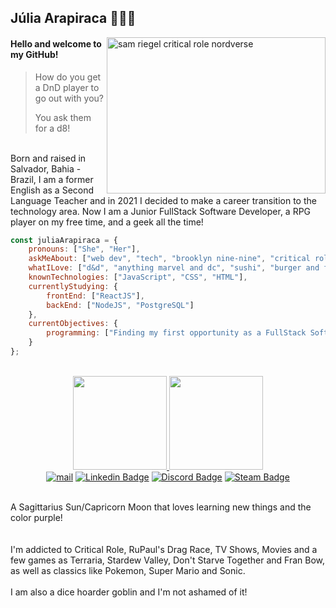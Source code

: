 ## Júlia Arapiraca :peach::rainbow_flag:

<img align="right" width="350" height="250" alt="sam riegel critical role nordverse" src="https://i.giphy.com/media/drx7LzoilPgJwOI44r/giphy.webp">

#### Hello and welcome to my GitHub!

>How do you get a DnD player to go out with you?
>
>You ask them for a d8!


<br>Born and raised in Salvador, Bahia - Brazil, I am a former English as a Second Language Teacher and in 2021 I decided to make a career transition to the technology area. Now I am a Junior FullStack Software Developer, a RPG player on my free time, and a geek all the time!

```javascript
const juliaArapiraca = {
    pronouns: ["She", "Her"],
    askMeAbout: ["web dev", "tech", "brooklyn nine-nine", "critical role", "rupaul's drag race", "percy jackson", "taylor swift"],
    whatILove: ["d&d", "anything marvel and dc", "sushi", "burger and fries", "tattoos and piercings", "traveling"],
    knownTechnologies: ["JavaScript", "CSS", "HTML"],
    currentlyStudying: {
        frontEnd: ["ReactJS"],
        backEnd: ["NodeJS", "PostgreSQL"]
    },
    currentObjectives: {
        programming: ["Finding my first opportunity as a FullStack Software Developer"]
    }
};
```
<br>
<div align="center">
   <a href="https://github.com/juliaarapiraca">
<img height="150em" src="https://github-readme-stats.vercel.app/api/top-langs/?username=juliaarapiraca&layout=compact&langs_count=7&theme=jolly"/>
<img height="150em" src="https://github-readme-stats.vercel.app/api?username=juliaarapiraca&show_icons=true&theme=jolly&include_all_commits=true&count_private=true"/><br>
       <a href="mailto:juliaarapiraca@hotmail.com" target="_blank"><img alt="mail" src="https://img.shields.io/badge/Microsoft_Outlook-0078D4?style=for-the-badge&logo=microsoft-outlook&logoColor=white" /></a>
       <a href="https://www.linkedin.com/in/júlia-arapiraca/" target="_blank"><img alt="Linkedin Badge" src="https://img.shields.io/badge/LinkedIn-0077B5?style=for-the-badge&logo=linkedin&logoColor=white" /></a>
       <a href="https://discordapp.com/users/p e a c h#2511" target="_blank"><img alt="Discord Badge" src="https://img.shields.io/badge/Discord-5865F2?style=for-the-badge&logo=discord&logoColor=white" /></a>
       <a href="https://steamcommunity.com/id/peach2511/" target="_blank"><img alt="Steam Badge" src="https://img.shields.io/badge/Steam-000000?style=for-the-badge&logo=steam&logoColor=white)" /></a>   
</div>

<br>A Sagittarius Sun/Capricorn Moon that loves learning new things and the color purple! <br>
<br><br>I'm addicted to Critical Role, RuPaul's Drag Race, TV Shows, Movies and a few games as Terraria, Stardew Valley, Don't Starve Together and Fran Bow, as well as classics like Pokemon, Super Mario and Sonic. 
<br><br>I am also a dice hoarder goblin and I'm not ashamed of it! 


